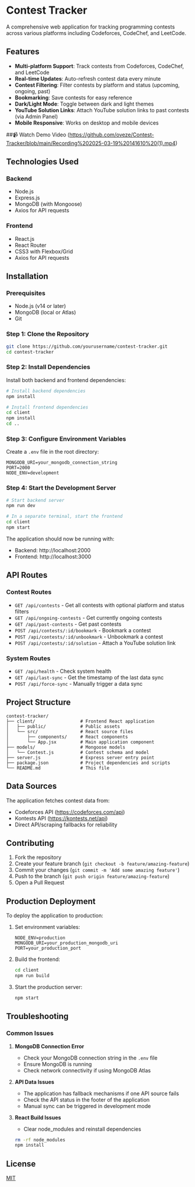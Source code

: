 # Contest Tracker

A comprehensive web application for tracking programming contests across various platforms including Codeforces, CodeChef, and LeetCode.

## Features

- **Multi-platform Support**: Track contests from Codeforces, CodeChef, and LeetCode
- **Real-time Updates**: Auto-refresh contest data every minute
- **Contest Filtering**: Filter contests by platform and status (upcoming, ongoing, past)
- **Bookmarking**: Save contests for easy reference
- **Dark/Light Mode**: Toggle between dark and light themes
- **YouTube Solution Links**: Attach YouTube solution links to past contests (via Admin Panel)
- **Mobile Responsive**: Works on desktop and mobile devices


##📹 Watch Demo Video
(https://github.com/oveze/Contest-Tracker/blob/main/Recording%202025-03-19%20141610%20(1).mp4)



## Technologies Used

### Backend
- Node.js
- Express.js
- MongoDB (with Mongoose)
- Axios for API requests

### Frontend
- React.js
- React Router
- CSS3 with Flexbox/Grid
- Axios for API requests

## Installation

### Prerequisites
- Node.js (v14 or later)
- MongoDB (local or Atlas)
- Git

### Step 1: Clone the Repository
```bash
git clone https://github.com/yourusername/contest-tracker.git
cd contest-tracker
```

### Step 2: Install Dependencies
Install both backend and frontend dependencies:
```bash
# Install backend dependencies
npm install

# Install frontend dependencies
cd client
npm install
cd ..
```

### Step 3: Configure Environment Variables
Create a `.env` file in the root directory:
```
MONGODB_URI=your_mongodb_connection_string
PORT=2000
NODE_ENV=development
```

### Step 4: Start the Development Server
```bash
# Start backend server
npm run dev

# In a separate terminal, start the frontend
cd client
npm start
```

The application should now be running with:
- Backend: http://localhost:2000
- Frontend: http://localhost:3000

## API Routes

### Contest Routes
- `GET /api/contests` - Get all contests with optional platform and status filters
- `GET /api/ongoing-contests` - Get currently ongoing contests
- `GET /api/past-contests` - Get past contests
- `POST /api/contests/:id/bookmark` - Bookmark a contest
- `POST /api/contests/:id/unbookmark` - Unbookmark a contest
- `POST /api/contests/:id/solution` - Attach a YouTube solution link

### System Routes
- `GET /api/health` - Check system health
- `GET /api/last-sync` - Get the timestamp of the last data sync
- `POST /api/force-sync` - Manually trigger a data sync

## Project Structure

```
contest-tracker/
├── client/                 # Frontend React application
│   ├── public/             # Public assets
│   └── src/                # React source files
│       ├── components/     # React components
│       └── App.jsx         # Main application component
├── models/                 # Mongoose models
│   └── Contest.js          # Contest schema and model
├── server.js               # Express server entry point
├── package.json            # Project dependencies and scripts
└── README.md               # This file
```

## Data Sources

The application fetches contest data from:
- Codeforces API (https://codeforces.com/api)
- Kontests API (https://kontests.net/api)
- Direct API/scraping fallbacks for reliability

## Contributing

1. Fork the repository
2. Create your feature branch (`git checkout -b feature/amazing-feature`)
3. Commit your changes (`git commit -m 'Add some amazing feature'`)
4. Push to the branch (`git push origin feature/amazing-feature`)
5. Open a Pull Request

## Production Deployment

To deploy the application to production:

1. Set environment variables:
   ```
   NODE_ENV=production
   MONGODB_URI=your_production_mongodb_uri
   PORT=your_production_port
   ```

2. Build the frontend:
   ```bash
   cd client
   npm run build
   ```

3. Start the production server:
   ```bash
   npm start
   ```

## Troubleshooting

### Common Issues

1. **MongoDB Connection Error**
   - Check your MongoDB connection string in the `.env` file
   - Ensure MongoDB is running
   - Check network connectivity if using MongoDB Atlas

2. **API Data Issues**
   - The application has fallback mechanisms if one API source fails
   - Check the API status in the footer of the application
   - Manual sync can be triggered in development mode

3. **React Build Issues**
   - Clear node_modules and reinstall dependencies
   ```bash
   rm -rf node_modules
   npm install
   ```

## License

[MIT](https://choosealicense.com/licenses/mit/)







